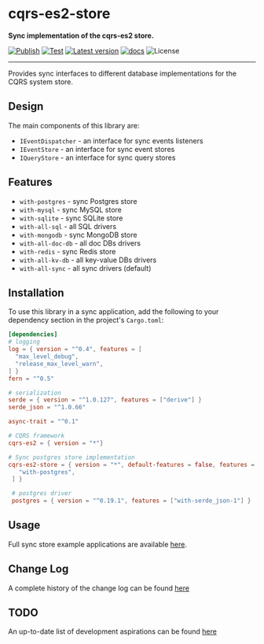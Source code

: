 # cqrs-es2-store

**Sync implementation of the cqrs-es2 store.**

[![Publish](https://github.com/brgirgis/cqrs-es2-store/actions/workflows/crates-io.yml/badge.svg)](https://github.com/brgirgis/cqrs-es2-store/actions/workflows/crates-io.yml)
[![Test](https://github.com/brgirgis/cqrs-es2-store/actions/workflows/rust-ci.yml/badge.svg)](https://github.com/brgirgis/cqrs-es2-store/actions/workflows/rust-ci.yml)
[![Latest version](https://img.shields.io/crates/v/cqrs-es2-store)](https://crates.io/crates/cqrs-es2-store)
[![docs](https://img.shields.io/badge/API-docs-blue.svg)](https://docs.rs/cqrs-es2-store)
![License](https://img.shields.io/crates/l/cqrs-es2-store.svg)

---

Provides sync interfaces to different database implementations for the CQRS system store.

## Design

The main components of this library are:

- `IEventDispatcher` - an interface for sync events listeners
- `IEventStore` - an interface for sync event stores
- `IQueryStore` - an interface for sync query stores

## Features

- `with-postgres` - sync Postgres store
- `with-mysql` - sync MySQL store
- `with-sqlite` - sync SQLite store
- `with-all-sql` - all SQL drivers
- `with-mongodb` - sync MongoDB store
- `with-all-doc-db` - all doc DBs drivers
- `with-redis` - sync Redis store
- `with-all-kv-db` - all key-value DBs drivers
- `with-all-sync` - all sync drivers (default)

## Installation

To use this library in a sync application, add the following to
your dependency section in the project's `Cargo.toml`:

```toml
[dependencies]
# logging
log = { version = "^0.4", features = [
  "max_level_debug",
  "release_max_level_warn",
] }
fern = "^0.5"

# serialization
serde = { version = "^1.0.127", features = ["derive"] }
serde_json = "^1.0.66"

async-trait = "^0.1"

# CQRS framework
cqrs-es2 = { version = "*"}

# Sync postgres store implementation
cqrs-es2-store = { version = "*", default-features = false, features = [
   "with-postgres",
 ] }

 # postgres driver
 postgres = { version = "^0.19.1", features = ["with-serde_json-1"] }
```

## Usage

Full sync store example applications are available [here](https://github.com/brgirgis/cqrs-es2-store/tree/master/examples).

## Change Log

A complete history of the change log can be found [here](https://github.com/brgirgis/cqrs-es2-store/blob/master/ChangeLog.md)

## TODO

An up-to-date list of development aspirations can be found [here](https://github.com/brgirgis/cqrs-es2-store/blob/master/TODO.md)

